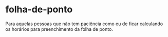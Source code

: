 # folha-de-ponto
Para aquelas pessoas que não tem paciência como eu de ficar calculando os horários para preenchimento da folha de ponto.

